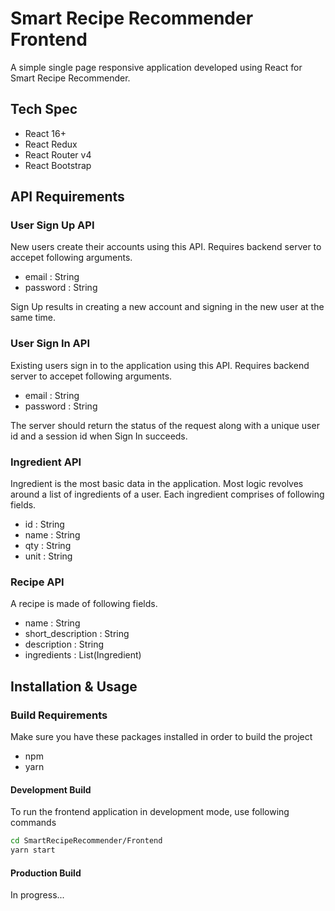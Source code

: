 # Smart Recipe Recommender Frontend

A simple single page responsive application developed using React for Smart Recipe Recommender.

## Tech Spec

* React 16+
* React Redux 
* React Router v4
* React Bootstrap

## API Requirements

### User Sign Up API

New users create their accounts using this API. Requires backend server to accepet following arguments.

* email : String
* password : String

Sign Up results in creating a new account and signing in the new user at the same time.

### User Sign In API

Existing users sign in to the application using this API. Requires backend server to accepet following arguments.

* email : String
* password  : String

The server should return the status of the request along with a unique user id and a session id when Sign In succeeds.

### Ingredient API

Ingredient is the most basic data in the application. Most logic revolves around a list of ingredients of a user. Each ingredient comprises of following fields.

* id : String
* name : String
* qty : String
* unit : String

### Recipe API

A recipe is made of following fields.

* name : String
* short_description : String
* description : String
* ingredients : List(Ingredient)

## Installation & Usage

### Build Requirements

Make sure you have these packages installed in order to build the project

* npm
* yarn

#### Development Build

To run the frontend application in development mode, use following commands 

```bash
cd SmartRecipeRecommender/Frontend
yarn start
```

#### Production Build

In progress...